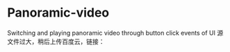 # Panoramic-video
Switching and playing panoramic video through button click events of UI
源文件过大，稍后上传百度云，链接：
